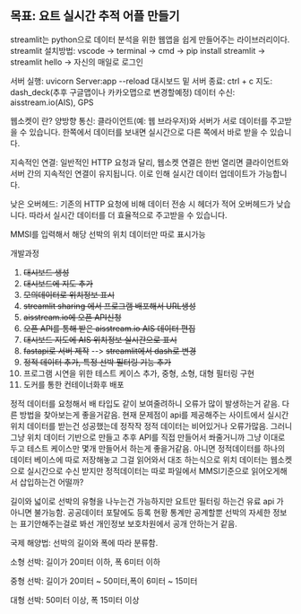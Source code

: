 ## 목표: 요트 실시간 추적 어플 만들기
streamlit는 python으로 데이터 분석을 위한 웹앱을 쉽게 만들어주는 라이브러리이다.
streamlit 설치방법: vscode -> terminal -> cmd -> pip install streamlit -> streamlit hello -> 자신의 매일로 로그인

서버 실행: uvicorn Server:app --reload
대시보드 밑 서버 종료: ctrl + c
지도: dash_deck(추후 구글맵이나 카카오맵으로 변경할예정)
데이터 수신: aisstream.io(AIS), GPS

웹소켓이 란?
양방향 통신: 클라이언트(예: 웹 브라우저)와 서버가 서로 데이터를 주고받을 수 있습니다. 한쪽에서 데이터를 보내면 실시간으로 다른 쪽에서 바로 받을 수 있습니다.

지속적인 연결: 일반적인 HTTP 요청과 달리, 웹소켓 연결은 한번 열리면 클라이언트와 서버 간의 지속적인 연결이 유지됩니다. 이로 인해 실시간 데이터 업데이트가 가능합니다.

낮은 오버헤드: 기존의 HTTP 요청에 비해 데이터 전송 시 헤더가 적어 오버헤드가 낮습니다. 따라서 실시간 데이터를 더 효율적으로 주고받을 수 있습니다.

MMSI를 입력해서 해당 선박의 위치 데이터만 따로 표시가능


개발과정
1. ~~대시보드 생성~~
2. ~~대시보드에 지도 추가~~
3. ~~모의데이터로 위치정보 표시~~
4. ~~streamlit sharing 에서 프로그램 배포해서 URL생성~~ 
5. ~~aisstream.io에 오픈 API신청~~
6. ~~오픈 API를 통해 받은 aisstream.io AIS 데이터 편집~~
7. ~~대시보드 지도에 AIS 위치정보 실시간으로 표시~~
8. ~~fastapi로 서버 제작~~ --> ~~streamlit에서 dash로 변경~~
9. ~~정적 데이터 추가, 특정 선박 필터링 기능 추가~~ 
10. 프로그램 시연을 위한 테스트 케이스 추가, 중형, 소형, 대형 필터링 구현
11. 도커를 통한 컨테이너화후 배포

정적 데이터를 요청해서 배 타입도 같이 보여줄려하니 오류가 많이 발생하는거 같음. 다른 방법을 찾아보는게 좋을거같음.
현재 문제점이 api를 제공해주는 사이트에서 실시간 위치 데이터를 받는건 성공했는데 정작작 정적 데이터는 비어있거나 오류가많음.
그러니 그냥 위치 데이터 기반으로 만들고 추후 API를 직접 만들어서 쏴줄거니까 그냥 이대로 두고 테스트 케이스만 몇개 만들어서 하는게 좋을거같음.
아니면 정적데이터를 하나의 데이터 베이스에 따로 저장해놓고 그걸 읽어와서 대조 하는식으로 위치 데이터는 웹소켓으로 실시간으로 수신 받지만 정적데이터는 따로 파일에서 MMSI기준으로 읽어오게해서 삽입하는건 어떨까?

길이와 넓이로 선박의 유형을 나누는건 가능하지만 요트만 필터링 하는건 유료 api 가 아니면 불가능함. 공공데이터 포탈에도 등록 현황 통계만 공계할뿐 선박의 자세한 정보는 표기안해주는걸로 봐선 개인정보 보호차원에서 공개 안하는거 같음.



국제 해양법: 선박의 길이와 폭에 따라 분류함.

소형 선박: 길이가 20미터 이하, 폭 6미터 이하

중형 선박: 길이가 20미터 ~ 50미터,폭이 6미터 ~ 15미터

대형 선박: 50미터 이상, 폭 15미터 이상